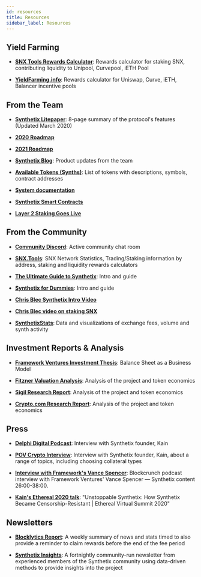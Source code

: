 ```yaml
---
id: resources
title: Resources
sidebar_label: Resources
---
```


## Yield Farming

- **<a class="link" target="_blank" href="https://snx.tools/tools/rewards/0x042eD37d32B88AB6b1C2E7B8a400dcDc728050bc">SNX Tools Rewards Calculator</a>**: Rewards calculator for staking SNX, contributing liquidity to Unipool, Curvepool, iETH Pool 

- **<a class="link" target="_blank" href="https://yieldfarming.info/">YieldFarming.info</a>**: Rewards calculator for Uniswap, Curve, iETH, Balancer incentive pools


## From the Team

- **<a class="link" target="_blank" href="https://www.synthetix.io/uploads/synthetix_litepaper.pdf">Synthetix Litepaper</a>**: 8-page summary of the protocol's features (Updated March 2020)

- **<a class="link" target="_blank" href="https://blog.synthetix.io/2020-roadmap/">2020 Roadmap</a>**

- **<a class="link" target="_blank" href="https://blog.synthetix.io/synthetix-2021/">2021 Roadmap</a>**

- **<a class="link" target="_blank" href="https://blog.synthetix.io/">Synthetix Blog</a>**: Product updates from the team

- **<a class="link" target="_blank" href="https://www.synthetix.io/tokens">Available Tokens (Synths)</a>**: List of tokens with descriptions, symbols, contract addresses

- **<a class="link" target="_blank" href="https://docs.synthetix.io/">System documentation</a>**

- **<a class="link" target="_blank" href="https://docs.synthetix.io/contracts/">Synthetix Smart Contracts</a>**

- **<a class="link" target="_blank" href="https://blog.synthetix.io/l2-mainnet-launch/">Layer 2 Staking Goes Live</a>**

## From the Community

- **<a class="link" target="_blank" href="https://discordapp.com/channels/413890591840272394/413890591840272398">Community Discord</a>**: Active community chat room

- **<a class="link" target="_blank" href="https://snx.tools/">SNX.Tools</a>**: SNX Network Statistics, Trading/Staking information by address, staking and liquidity rewards calculators

- **<a class="link" target="_blank" href="https://defitutorials.substack.com/p/the-ultimate-guide-to-synthetix">The Ultimate Guide to Synthetix</a>**: Intro and guide

- **<a class="link" target="_blank" href="https://www.publish0x.com/twicecrypto/synthetix-dummies-xdnxle">Synthetix for Dummies</a>**: Intro and guide

- **<a class="link" target="_blank" href="https://www.youtube.com/watch?v=MKVLvlk_Lhs">Chris Blec Synthetix Intro Video</a>**

- **<a class="link" target="_blank" href="https://www.youtube.com/watch?v=HdJMtzCzYA0">Chris Blec video on staking SNX</a>**

- **<a class="link" target="_blank" href="https://synthetixstats.com/">SynthetixStats</a>**: Data and visualizations of exchange fees, volume and synth activity


## Investment Reports & Analysis

- **<a class="link" target="_blank" href="https://thedefiant.substack.com/p/balance-sheet-as-a-business-model">Framework Ventures Investment Thesis</a>**: Balance Sheet as a Business Model

- **<a class="link" target="_blank" href="https://medium.com/fitzner-blockchain-consulting/token-tuesdays-synthetix-snx-5244a17273f2">Fitzner Valuation Analysis</a>**: Analysis of the project and token economics

- **<a class="link" target="_blank" href="https://sigilfund.com/research/synthetix-io-sigil-research/">Sigil Research Report</a>**: Analysis of the project and token economics

- **<a class="link" target="_blank" href="https://assets.ctfassets.net/hfgyig42jimx/4WOg5vv6wWjeWpNpgcCE8M/525f20f6e3a193969fd5850de0638c55/Crypto.com_DeFi_Report_-_Synthetix.pdf">Crypto.com Research Report</a>**: Analysis of the project and token economics


## Press

- **<a class="link" target="_blank" href="https://fiftyonepercent.podbean.com/e/synthetixs-kain-warwick-how-ethereum-will-absorb-a-trillion-dollar-market/">Delphi Digital Podcast</a>**: Interview with Synthetix founder, Kain

- **<a class="link" target="_blank" href="https://www.youtube.com/watch?v=2DhqtMkuyRQ">POV Crypto Interview</a>**: Interview with Synthetix founder, Kain, about a range of topics, including choosing collateral types

- **<a class="link" target="_blank" href="https://twitter.com/mrjasonchoi/status/1239923667909275649">Interview with Framework's Vance Spencer</a>**: Blockcrunch podcast interview with Framework Ventures' Vance Spencer — Synthetix content 26:00-38:00. 

- **<a class="link" target="_blank" href="https://www.youtube.com/watch?v=YodjEPPE9cg">Kain's Ethereal 2020 talk</a>**: "Unstoppable Synthetix: How Synthetix Became Censorship-Resistant | Ethereal Virtual Summit 2020"

## Newsletters

- **<a class="link" target="_blank" href="https://mailchi.mp/blocklytics/synthetix-report-1">Blocklytics Report</a>**: A weekly summary of news and stats timed to also provide a reminder to claim rewards before the end of the fee period

- **<a class="link" target="_blank" href="https://synthetixinsights.substack.com/">Synthetix Insights</a>**: A fortnightly community-run newsletter from experienced members of the Synthetix community using data-driven methods to provide insights 
into the project
